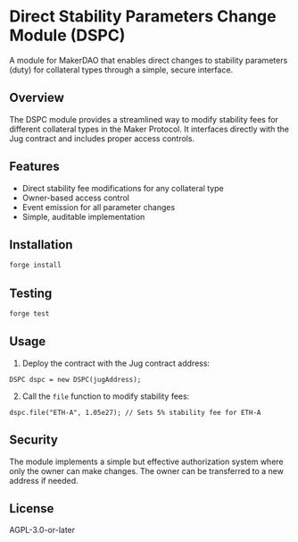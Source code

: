 # Direct Stability Parameters Change Module (DSPC)

A module for MakerDAO that enables direct changes to stability parameters (duty) for collateral types through a simple, secure interface.

## Overview

The DSPC module provides a streamlined way to modify stability fees for different collateral types in the Maker Protocol. It interfaces directly with the Jug contract and includes proper access controls.

## Features

- Direct stability fee modifications for any collateral type
- Owner-based access control
- Event emission for all parameter changes
- Simple, auditable implementation

## Installation

```bash
forge install
```

## Testing

```bash
forge test
```

## Usage

1. Deploy the contract with the Jug contract address:
```solidity
DSPC dspc = new DSPC(jugAddress);
```

2. Call the `file` function to modify stability fees:
```solidity
dspc.file("ETH-A", 1.05e27); // Sets 5% stability fee for ETH-A
```

## Security

The module implements a simple but effective authorization system where only the owner can make changes. The owner can be transferred to a new address if needed.

## License

AGPL-3.0-or-later
